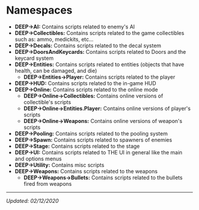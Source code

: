 # Namespaces

- **DEEP->AI:** Contains scripts related to enemy's AI
- **DEEP->Collectibles:** Contains scripts related to the game collectibles such as: ammo, medickits, etc...
- **DEEP->Decals:** Contains scripts related to the decal system
- **DEEP->DoorsAndKeycards:** Contains scripts related to Doors and the keycard system
- **DEEP->Entities:** Contains scripts related to entities (objects that have health, can be damaged, and die)
    - **DEEP->Entities->Player:** Contains scripts related to the player
- **DEEP->HUD:** Contains scripts related to the in-game HUD
- **DEEP->Online:** Contains scripts related to the online mode
    - **DEEP->Online->Collectibles:** Contains online versions of collectible's scripts
    - **DEEP->Online->Entities.Player:** Contains online versions of player's scripts
    - **DEEP->Online->Weapons:** Contains online versions of weapon's scripts
- **DEEP->Pooling:** Contains scripts related to the pooling system
- **DEEP->Spawn:** Contains scripts related to spawners of enemies
- **DEEP->Stage:** Contains scripts related to the stage
- **DEEP->UI:** Contains scripts related to THE UI in general like the main and options menus
- **DEEP->Utility:** Contains misc scripts
- **DEEP->Weapons:** Contains scripts related to the weapons
    - **DEEP->Weapons->Bullets:** Contains scripts related to the bullets fired from weapons

---

*Updated: 02/12/2020*